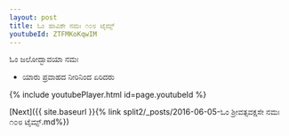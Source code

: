 ```yaml
---
layout: post
title: ಓಂ ಹಾವಿಶೇ ನಮಃ ೧೦೮ ಟೈಮ್ಸ್
youtubeId: ZTFMKoKqwIM
---
```

 
 
 ಓಂ ಜಲೋದ್ಭಾವಯಾ ನಮಃ  
 
 -  ಯಾರು ಪ್ರವಾಹದ ನೀರಿನಿಂದ ಏರಿದರು 
 
  
 
  
 
 
 
 
 
 


{% include youtubePlayer.html id=page.youtubeId %}
 
[Next]({{ site.baseurl }}{% link  split2/_posts/2016-06-05-ಓಂ ಶ್ರೀವತ್ಸವಕ್ಷಸೇ ನಮಃ ೧೦೮ ಟೈಮ್ಸ್.md%})
 
